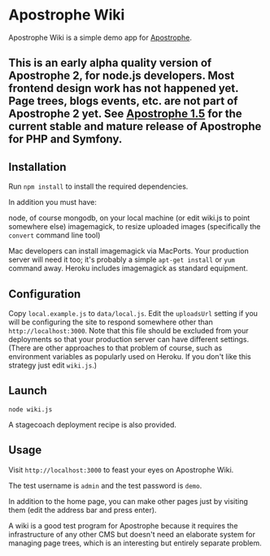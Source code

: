# Apostrophe Wiki

Apostrophe Wiki is a simple demo app for [Apostrophe](http://github.com/punkave/apostrophe). 

## This is an early alpha quality version of Apostrophe 2, for node.js developers. Most frontend design work has not happened yet. Page trees, blogs events, etc. are not part of Apostrophe 2 yet. See [Apostrophe 1.5](http://apostrophenow.org) for the current stable and mature release of Apostrophe for PHP and Symfony.

## Installation

Run `npm install` to install the required dependencies.

In addition you must have:

node, of course
mongodb, on your local machine (or edit wiki.js to point somewhere else)
imagemagick, to resize uploaded images (specifically the `convert` command line tool)

Mac developers can install imagemagick via MacPorts. Your production server will need it too; it's probably a simple `apt-get install` or `yum` command away. Heroku includes imagemagick as standard equipment.

## Configuration

Copy `local.example.js` to `data/local.js`. Edit the `uploadsUrl` setting if you will be configuring the site to respond somewhere other than `http://localhost:3000`. Note that this file should be excluded from your deployments so that your production server can have different settings. (There are other approaches to that problem of course, such as environment variables as popularly used on Heroku. If you don't like this strategy just edit `wiki.js`.)

## Launch

    node wiki.js

A stagecoach deployment recipe is also provided.

## Usage

Visit `http://localhost:3000` to feast your eyes on Apostrophe Wiki.

The test username is `admin` and the test password is `demo`.

In addition to the home page, you can make other pages just by visiting them (edit the address bar and press enter).

A wiki is a good test program for Apostrophe because it requires the infrastructure of any other CMS but doesn't need an elaborate system for managing page trees, which is an interesting but entirely separate problem.
